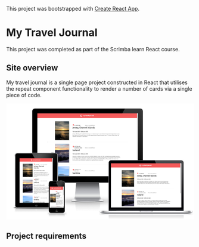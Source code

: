 
This project was bootstrapped with [Create React App](https://github.com/facebook/create-react-app).


# My Travel Journal

This project was completed as part of the Scrimba learn React course.

## Site overview

My travel journal is a single page project constructed in React that utilises the repeat component functionality to render a number of cards via a single piece of code. 

![Responsive](public/docs/responsive_img.png)

## Project requirements



